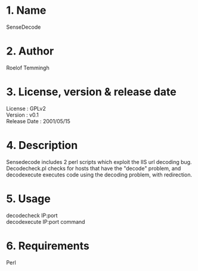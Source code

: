 # 1. Name
SenseDecode

# 2. Author
Roelof Temmingh

# 3. License, version & release date
License : GPLv2  
Version : v0.1  
Release Date : 2001/05/15

# 4. Description
Sensedecode includes 2 perl scripts which exploit the IIS url decoding bug. Decodecheck.pl checks for hosts that have the "decode" problem, and decodexecute executes code using the decoding problem, with redirection.

# 5. Usage
decodecheck IP:port  
decodexecute IP:port command  

# 6. Requirements
Perl
